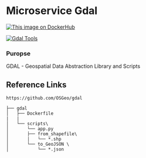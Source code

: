 # Microservice Gdal

[![This image on DockerHub](https://img.shields.io/docker/pulls/stuartshay/microservice-gdal.svg)](https://hub.docker.com/r/stuartshay/microservice-gdal/)

[![Gdal Tools](https://github.com/stuartshay/MicroService/actions/workflows/gdal.workflow.yml/badge.svg)](https://github.com/stuartshay/MicroService/actions/workflows/gdal.workflow.yml)

### Puropse
GDAL - Geospatial Data Abstraction Library and Scripts 

## Reference Links
```
https://github.com/OSGeo/gdal
```

```
├── gdal
│   ├── Dockerfile  
|   |
│   └── scripts\
│       └── app.py
│       ├── from_shapefile\  
│       |   └── *.shp
│       └── to_GeoJSON \  
│           └── *.json
```